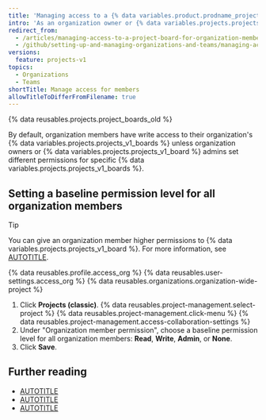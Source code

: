 ```yaml
---
title: 'Managing access to a {% data variables.product.prodname_project_v1 %} for organization members'
intro: 'As an organization owner or {% data variables.projects.projects_v1_board %} admin, you can set a default permission level for a {% data variables.projects.projects_v1_board %} for all organization members.'
redirect_from:
  - /articles/managing-access-to-a-project-board-for-organization-members
  - /github/setting-up-and-managing-organizations-and-teams/managing-access-to-a-project-board-for-organization-members
versions:
  feature: projects-v1
topics:
  - Organizations
  - Teams
shortTitle: Manage access for members
allowTitleToDifferFromFilename: true
---
```


{% data reusables.projects.project_boards_old %}

By default, organization members have write access to their organization's {% data variables.projects.projects_v1_boards %} unless organization owners or {% data variables.projects.projects_v1_board %} admins set different permissions for specific {% data variables.projects.projects_v1_boards %}.

## Setting a baseline permission level for all organization members

> [!TIP]
> You can give an organization member higher permissions to {% data variables.projects.projects_v1_board %}. For more information, see [AUTOTITLE](/organizations/managing-access-to-your-organizations-project-boards/project-board-permissions-for-an-organization).

{% data reusables.profile.access_org %}
{% data reusables.user-settings.access_org %}
{% data reusables.organizations.organization-wide-project %}
1. Click **Projects (classic)**.
{% data reusables.project-management.select-project %}
{% data reusables.project-management.click-menu %}
{% data reusables.project-management.access-collaboration-settings %}
1. Under "Organization member permission", choose a baseline permission level for all organization members: **Read**, **Write**, **Admin**, or **None**.
1. Click **Save**.

## Further reading

* [AUTOTITLE](/organizations/managing-access-to-your-organizations-project-boards/managing-an-individuals-access-to-an-organization-project-board)
* [AUTOTITLE](/organizations/managing-access-to-your-organizations-project-boards/managing-team-access-to-an-organization-project-board)
* [AUTOTITLE](/organizations/managing-access-to-your-organizations-project-boards/project-board-permissions-for-an-organization)
